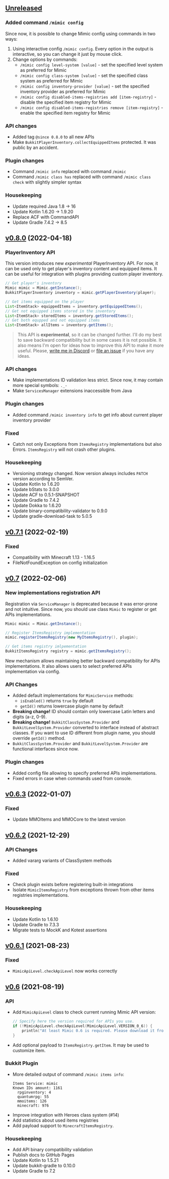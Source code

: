 ## [Unreleased]

### Added command `/mimic config`

Since now, it is possible to change Mimic config using commands in two ways:

1. Using interactive config `/mimic config`.
   Every option in the output is interactive, so you can change it just by mouse click.
2. Change options by commands:
   - `/mimic config level-system [value]` - set the specified level system as preferred for Mimic
   - `/mimic config class-system [value]` - set the specified class system as preferred for Mimic
   - `/mimic config inventory-provider [value]` - set the specified inventory provider as preferred for Mimic
   - `/mimic config disabled-items-registries add [item-registry]` - disable the specified item registry for Mimic
   - `/mimic config disabled-items-registries remove [item-registry]` - enable the specified item registry for Mimic

### API changes

- Added tag `@since 0.8.0` to all new APIs
- Make `BukkitPlayerInventory.collectEquippedItems` protected. It was public by an accident.

### Plugin changes

- Command `/mimic info` replaced with command `/mimic`
- Command `/mimic class has` replaced with command `/mimic class check` with slightly simpler syntax

### Housekeeping

- Update required Java 1.8 → 16
- Update Kotlin 1.6.20 → 1.9.20
- Replace ACF with CommandAPI
- Update Gradle 7.4.2 → 8.5

## [v0.8.0] (2022-04-18)

### PlayerInventory API

This version introduces new *experimental* PlayerInventory API.
For now, it can be used only to get player's inventory content and equipped items.
It can be useful for integration with plugins providing custom player inventory.

```java
// Get player's inventory
Mimic mimic = Mimic.getInstance();
BukkitPlayerInventory inventory = mimic.getPlayerInventory(player);

// Get items equipped on the player
List<ItemStack> equippedItems = inventory.getEquippedItems();
// Get not equipped items stored in the inventory
List<ItemStack> storedItems = inventory.getStoredItems();
// Get both equpped and not equipped items
List<ItemStack> allItems = inventory.getItems();
```

> This API is **experimental**, so it can be changed further.
> I'll do my best to save backward compatibility but in some cases it is not possible.
> It also means I'm open for ideas how to improve this API to make it more useful.
> Please, [write me in Discord](https://discord.gg/HUtb4v8NFy) or [file an issue](https://github.com/EndlessCodeGroup/Mimic/issues) if you have any ideas.

### API changes

- Make implementations ID validation less strict.
  Since now, it may contain more special symbols: `._-`
- Make `ServicesManager` extensions inaccessible from Java

### Plugin changes

- Added command `/mimic inventory info` to get info about current player inventory provider

### Fixed

- Catch not only Exceptions from `ItemsRegistry` implementations but also Errors.
  `ItemsRegistry` will not crash other plugins.

### Housekeeping

- Versioning strategy changed.
  Now version always includes `PATCH` version according to SemVer. 
- Update Kotlin to 1.6.20
- Update bStats to 3.0.0
- Update ACF to 0.5.1-SNAPSHOT
- Update Gradle to 7.4.2
- Update Dokka to 1.6.20
- Update binary-compatibility-validator to 0.9.0
- Update gradle-download-task to 5.0.5

## [v0.7.1] (2022-02-19)

### Fixed

- Compatibility with Minecraft 1.13 - 1.16.5
- FileNotFoundException on config initialization

## [v0.7] (2022-02-06)

### New implementations registration API

Registration via `ServiceManager` is deprecated because it was error-prone and not intuitive.
Since now, you should use class `Mimic` to register or get APIs implementations.

```java
Mimic mimic = Mimic.getInstance();

// Register ItemsRegistry implementation
mimic.registerItemsRegistry(new MyItemsRegistry(), plugin);

// Get items registry imlpementation
BukkitItemsRegistry registry = mimic.getItemsRegistry();
```

New mechanism allows maintaining better backward compatibility for APIs implementations. 
It also allows users to select preferred APIs implementation via config.

### API Changes

- Added default implementations for `MimicService` methods:
  - `isEnabled()` returns `true` by default
  - `getId()` returns lowercase plugin name by default
- **Breaking change!** ID should contain only lowercase Latin letters and digits (a-z, 0-9).
- **Breaking change!** `BukkitClassSystem.Provider` and `BukkitLevelSystem.Provider` converted to interface instead of abstract classes.
  If you want to use ID different from plugin name, you should override `getId()` method.
- `BukkitClassSystem.Provider` and `BukkitLevelSystem.Provider` are functional interfaces since now.

### Plugin changes

- Added config file allowing to specify preferred APIs implementations.
- Fixed errors in case when commands used from console.

## [v0.6.3] (2022-01-07)

### Fixed

- Update MMOItems and MMOCore to the latest version

## [v0.6.2] (2021-12-29)

### API Changes

- Added vararg variants of ClassSystem methods

### Fixed

- Check plugin exists before registering built-in integrations
- Isolate `MimicItemsRegistry` from exceptions thrown from other items registries implementations.

### Housekeeping

- Update Kotlin to 1.6.10
- Update Gradle to 7.3.3
- Migrate tests to MockK and Kotest assertions

## [v0.6.1] (2021-08-23)

### Fixed

- `MimicApiLevel.checkApiLevel` now works correctly

## [v0.6] (2021-08-19)

### API

- Add `MimicApiLevel` class to check current running Mimic API version:
  ```kotlin
  // Specify here the version required for APIs you use.
  if (!MimicApiLevel.checkApiLevel(MimicApiLevel.VERSION_0_6)) {
      println("At least Mimic 0.6 is required. Please download it from {link here}")
  }
  ```
- Add optional payload to `ItemsRegistry.getItem`. It may be used to customize item.

### Bukkit Plugin

- More detailed output of command `/mimic items info`:
  ```
  Items Service: mimic
  Known IDs amount: 1161
    rpginventory: 4
    quantumrpg: 55
    mmoitems: 126
    minecraft: 976
  ```
- Improve integration with Heroes class system (#14)
- Add statistics about used items registries
- Add payload support to `MinecraftItemsRegistry`.

### Housekeeping

- Add API binary compatibility validation
- Publish docs to GitHub Pages
- Update Kotlin to 1.5.21
- Update bukkit-gradle to 0.10.0
- Update Gradle to 7.2

[unreleased]: https://github.com/EndlessCodeGroup/Mimic/compare/v0.8.0...develop
[v0.8.0]: https://github.com/EndlessCodeGroup/Mimic/compare/v0.7.1...v0.8.0
[v0.7.1]: https://github.com/EndlessCodeGroup/Mimic/compare/v0.7...v0.7.1
[v0.7]: https://github.com/EndlessCodeGroup/Mimic/compare/v0.6.3...v0.7
[v0.6.3]: https://github.com/EndlessCodeGroup/Mimic/compare/v0.6.2...v0.6.3
[v0.6.2]: https://github.com/EndlessCodeGroup/Mimic/compare/v0.6.1...v0.6.2
[v0.6.1]: https://github.com/EndlessCodeGroup/Mimic/compare/v0.6...v0.6.1
[v0.6]: https://github.com/EndlessCodeGroup/Mimic/compare/v0.5...v0.6
